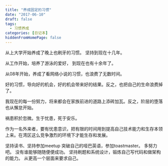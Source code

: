 ```yaml
---
title: "养成固定的习惯"
date: "2017-06-10"
draft: false
tags:
  - 习惯养成
categories: [日记本]
hiddenFromHomePage: false
---
```

从上大学开始养成了晚上也刷牙的习惯。 坚持到现在十几年。

从工作开始，培养了游泳的爱好， 到现在也有十余年了。

从08年开始，养成了看网络小说的习惯，也浪费了无数时间。

好的习惯，导向好的机会，好的机会带来好的结果。反之，也把自己的生命浪费掉了。

我现在的每一份努力，将来都会在家族前进的道路上添砖加瓦。反之，阶层的堕落也从懈怠开始。

祸患积於忽微。生于忧患，死于安乐。

作为一名外来者，要有忧患意识，把有限的时间用到提高自己技术能力和生存本领上来。在湾区这么竞争激烈的环境下才能生存和发展。

坚持读书、坚持参加meetup  突破自己的哑巴英语，参加toastmaster。 多努力吧。 没有谁能够随随便便成功。 坚持刷题和系统设计，锻炼自己写代码和做架构的能力。 从更高一个层面来要求自己。
